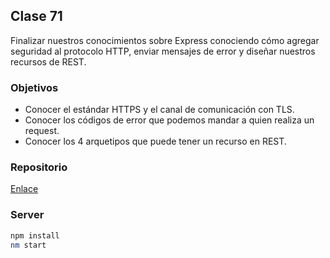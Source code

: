 ## Clase 71

Finalizar nuestros conocimientos sobre Express conociendo cómo agregar seguridad al protocolo HTTP, enviar mensajes de error y diseñar nuestros recursos de REST.

### Objetivos

* Conocer el estándar HTTPS y el canal de comunicación con TLS.
* Conocer los códigos de error que podemos mandar a quien realiza un request.
* Conocer los 4 arquetipos que puede tener un recurso en REST.

### Repositorio

[Enlace](https://github.com/Centraal-Academy/full-stack-batch-8/tree/master/backend-todo/)

### Server

```bash
npm install
nm start
```
